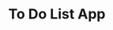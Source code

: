 <h1 align="center"> To Do List App </h1>

<h4 align=" center" To Do List App by : Natan Oliveira Bravo ></h4>

